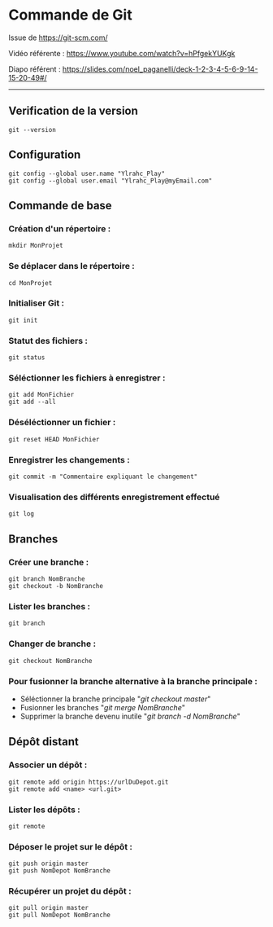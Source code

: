 # Commande de Git
Issue de https://git-scm.com/

Vidéo référente : https://www.youtube.com/watch?v=hPfgekYUKgk

Diapo référent : https://slides.com/noel_paganelli/deck-1-2-3-4-5-6-9-14-15-20-49#/

---

## Verification de la version
    git --version

## Configuration
    git config --global user.name "Ylrahc_Play"
    git config --global user.email "Ylrahc_Play@myEmail.com"

## Commande de base
### Création d'un répertoire :
    mkdir MonProjet
### Se déplacer dans le répertoire :
    cd MonProjet
### Initialiser Git :
    git init
### Statut des fichiers :
    git status
### Séléctionner les fichiers à enregistrer :
    git add MonFichier
    git add --all
### Déséléctionner un fichier :
    git reset HEAD MonFichier
### Enregistrer les changements :
    git commit -m "Commentaire expliquant le changement"

### Visualisation des différents enregistrement effectué
    git log

## Branches
### Créer une branche :
    git branch NomBranche
    git checkout -b NomBranche
### Lister les branches :
    git branch
### Changer de branche :
    git checkout NomBranche
### Pour fusionner la branche alternative à la branche principale :
* Séléctionner la branche principale "_git checkout master_"
* Fusionner les branches "_git merge NomBranche_"
* Supprimer la branche devenu inutile "_git branch -d NomBranche_"

## Dépôt distant
### Associer un dépôt :
    git remote add origin https://urlDuDepot.git
    git remote add <name> <url.git>
### Lister les dépôts :
    git remote
### Déposer le projet sur le dépôt :
    git push origin master
    git push NomDepot NomBranche
### Récupérer un projet du dépôt :
    git pull origin master
    git pull NomDepot NomBranche
